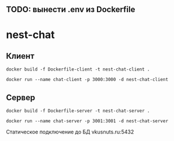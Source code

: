 ## TODO: вынести .env из Dockerfile
# nest-chat

## Клиент
```
docker build -f Dockerfile-client -t nest-chat-client .

docker run --name chat-client -p 3000:3000 -d nest-chat-client
```

## Сервер
```
docker build -f Dockerfile-server -t nest-chat-server .

docker run --name chat-server -p 3001:3001 -d nest-chat-server
```

Статическое подключение до БД vkusnuts.ru:5432